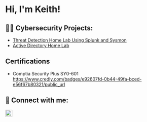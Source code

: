 <h1>Hi, I'm Keith! </h1>

<h2>👨‍💻 Cybersecurity Projects:</h2>

  - [Threat Detection Home Lab Using Splunk and Sysmon](https://github.com/KeithSingleton3/LABURL)
  - [Active Directory Home Lab](https://github.com/KeithSingleton3/LABURL)

<h2> Certifications</h2>

- Comptia Security Plus SY0-601 https://www.credly.com/badges/e92607fd-0b44-49fa-bced-e56f67b80321/public_url

<h2> 🤳 Connect with me:</h2>

[<img align="left" alt="JoshMadakor | LinkedIn" width="22px" src="https://cdn.jsdelivr.net/npm/simple-icons@v3/icons/linkedin.svg" />][linkedin]

[linkedin]: https://www.linkedin.com/in/keith-singleton-516293318/

<!--
**joshmadakor1/joshmadakor1** is a ✨ _special_ ✨ repository because its `README.md` (this file) appears on your GitHub profile.

Here are some ideas to get you started:

- 🔭 I’m currently working on ...
- 🌱 I’m currently learning ...
- 👯 I’m looking to collaborate on ...
- 🤔 I’m looking for help with ...
- 💬 Ask me about ...
- 📫 How to reach me: ...
- 😄 Pronouns: ...
- ⚡ Fun fact: ...
-->
